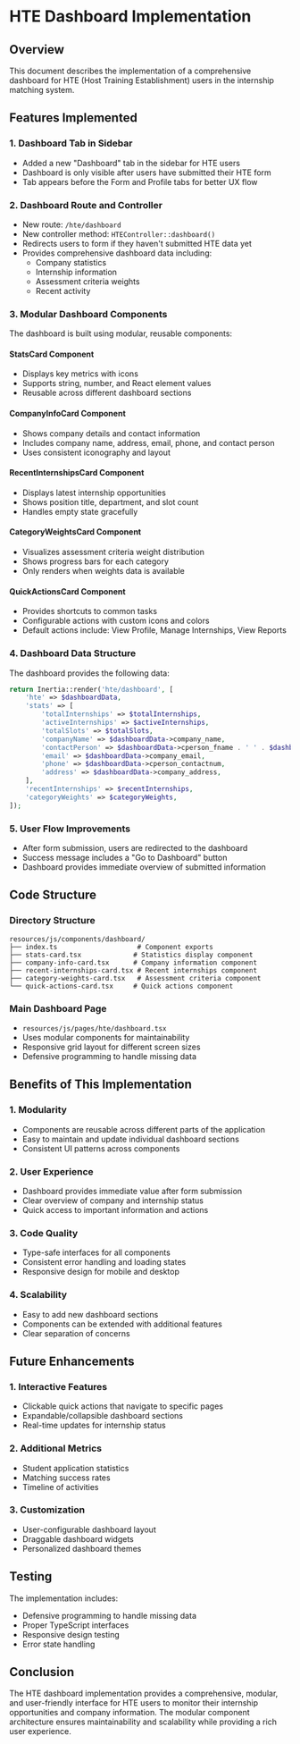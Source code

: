 # HTE Dashboard Implementation

## Overview
This document describes the implementation of a comprehensive dashboard for HTE (Host Training Establishment) users in the internship matching system.

## Features Implemented

### 1. Dashboard Tab in Sidebar
- Added a new "Dashboard" tab in the sidebar for HTE users
- Dashboard is only visible after users have submitted their HTE form
- Tab appears before the Form and Profile tabs for better UX flow

### 2. Dashboard Route and Controller
- New route: `/hte/dashboard`
- New controller method: `HTEController::dashboard()`
- Redirects users to form if they haven't submitted HTE data yet
- Provides comprehensive dashboard data including:
  - Company statistics
  - Internship information
  - Assessment criteria weights
  - Recent activity

### 3. Modular Dashboard Components
The dashboard is built using modular, reusable components:

#### StatsCard Component
- Displays key metrics with icons
- Supports string, number, and React element values
- Reusable across different dashboard sections

#### CompanyInfoCard Component
- Shows company details and contact information
- Includes company name, address, email, phone, and contact person
- Uses consistent iconography and layout

#### RecentInternshipsCard Component
- Displays latest internship opportunities
- Shows position title, department, and slot count
- Handles empty state gracefully

#### CategoryWeightsCard Component
- Visualizes assessment criteria weight distribution
- Shows progress bars for each category
- Only renders when weights data is available

#### QuickActionsCard Component
- Provides shortcuts to common tasks
- Configurable actions with custom icons and colors
- Default actions include: View Profile, Manage Internships, View Reports

### 4. Dashboard Data Structure
The dashboard provides the following data:

```php
return Inertia::render('hte/dashboard', [
    'hte' => $dashboardData,
    'stats' => [
        'totalInternships' => $totalInternships,
        'activeInternships' => $activeInternships,
        'totalSlots' => $totalSlots,
        'companyName' => $dashboardData->company_name,
        'contactPerson' => $dashboardData->cperson_fname . ' ' . $dashboardData->cperson_lname,
        'email' => $dashboardData->company_email,
        'phone' => $dashboardData->cperson_contactnum,
        'address' => $dashboardData->company_address,
    ],
    'recentInternships' => $recentInternships,
    'categoryWeights' => $categoryWeights,
]);
```

### 5. User Flow Improvements
- After form submission, users are redirected to the dashboard
- Success message includes a "Go to Dashboard" button
- Dashboard provides immediate overview of submitted information

## Code Structure

### Directory Structure
```
resources/js/components/dashboard/
├── index.ts                    # Component exports
├── stats-card.tsx             # Statistics display component
├── company-info-card.tsx      # Company information component
├── recent-internships-card.tsx # Recent internships component
├── category-weights-card.tsx   # Assessment criteria component
└── quick-actions-card.tsx     # Quick actions component
```

### Main Dashboard Page
- `resources/js/pages/hte/dashboard.tsx`
- Uses modular components for maintainability
- Responsive grid layout for different screen sizes
- Defensive programming to handle missing data

## Benefits of This Implementation

### 1. Modularity
- Components are reusable across different parts of the application
- Easy to maintain and update individual dashboard sections
- Consistent UI patterns across components

### 2. User Experience
- Dashboard provides immediate value after form submission
- Clear overview of company and internship status
- Quick access to important information and actions

### 3. Code Quality
- Type-safe interfaces for all components
- Consistent error handling and loading states
- Responsive design for mobile and desktop

### 4. Scalability
- Easy to add new dashboard sections
- Components can be extended with additional features
- Clear separation of concerns

## Future Enhancements

### 1. Interactive Features
- Clickable quick actions that navigate to specific pages
- Expandable/collapsible dashboard sections
- Real-time updates for internship status

### 2. Additional Metrics
- Student application statistics
- Matching success rates
- Timeline of activities

### 3. Customization
- User-configurable dashboard layout
- Draggable dashboard widgets
- Personalized dashboard themes

## Testing

The implementation includes:
- Defensive programming to handle missing data
- Proper TypeScript interfaces
- Responsive design testing
- Error state handling

## Conclusion

The HTE dashboard implementation provides a comprehensive, modular, and user-friendly interface for HTE users to monitor their internship opportunities and company information. The modular component architecture ensures maintainability and scalability while providing a rich user experience.
